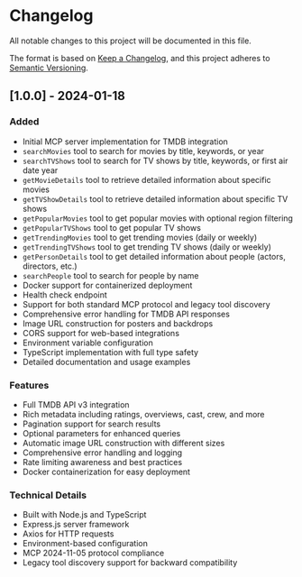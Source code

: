 # Changelog

All notable changes to this project will be documented in this file.

The format is based on [Keep a Changelog](https://keepachangelog.com/en/1.0.0/),
and this project adheres to [Semantic Versioning](https://semver.org/spec/v2.0.0.html).

## [1.0.0] - 2024-01-18

### Added
- Initial MCP server implementation for TMDB integration
- `searchMovies` tool to search for movies by title, keywords, or year
- `searchTVShows` tool to search for TV shows by title, keywords, or first air date year
- `getMovieDetails` tool to retrieve detailed information about specific movies
- `getTVShowDetails` tool to retrieve detailed information about specific TV shows
- `getPopularMovies` tool to get popular movies with optional region filtering
- `getPopularTVShows` tool to get popular TV shows
- `getTrendingMovies` tool to get trending movies (daily or weekly)
- `getTrendingTVShows` tool to get trending TV shows (daily or weekly)
- `getPersonDetails` tool to get detailed information about people (actors, directors, etc.)
- `searchPeople` tool to search for people by name
- Docker support for containerized deployment
- Health check endpoint
- Support for both standard MCP protocol and legacy tool discovery
- Comprehensive error handling for TMDB API responses
- Image URL construction for posters and backdrops
- CORS support for web-based integrations
- Environment variable configuration
- TypeScript implementation with full type safety
- Detailed documentation and usage examples

### Features
- Full TMDB API v3 integration
- Rich metadata including ratings, overviews, cast, crew, and more
- Pagination support for search results
- Optional parameters for enhanced queries
- Automatic image URL construction with different sizes
- Comprehensive error handling and logging
- Rate limiting awareness and best practices
- Docker containerization for easy deployment

### Technical Details
- Built with Node.js and TypeScript
- Express.js server framework
- Axios for HTTP requests
- Environment-based configuration
- MCP 2024-11-05 protocol compliance
- Legacy tool discovery support for backward compatibility